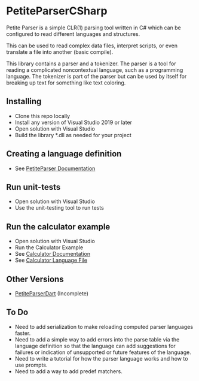 # PetiteParserCSharp

Petite Parser is a simple CLR(1) parsing tool written in C#
which can be configured to read different languages and structures.

This can be used to read complex data files, interpret scripts,
or even translate a file into another (basic compile).

This library contains a parser and a tokenizer. The parser is a tool for
reading a complicated noncontextual language, such as a programming language.
The tokenizer is part of the parser but can be used by itself for
breaking up text for something like text coloring.

## Installing

- Clone this repo locally
- Install any version of Visual Studio 2019 or later
- Open solution with Visual Studio
- Build the library *.dll as needed for your project

## Creating a language definition

- See [PetiteParser Documentation](./PetiteParser/PetiteParser/Documentation/README.md)

## Run unit-tests

- Open solution with Visual Studio
- Use the unit-testing tool to run tests

## Run the calculator example

- Open solution with Visual Studio
- Run the Calculator Example
- See [Calculator Documentation](./PetiteParser/CalculatorExample/Calculator/README.md)
- See [Calculator Language File](./PetiteParser/CalculatorExample/Calculator/Calculator.lang)

## Other Versions

- [PetiteParserDart](https://github.com/Grant-Nelson/PetiteParserDart#petiteparserdart) (Incomplete)

## To Do

- Need to add serialization to make reloading computed parser languages faster.
- Need to add a simple way to add errors into the parse table via the language
  definition so that the language can add suggestions for failures or indication
  of unsupported or future features of the language.
- Need to write a tutorial for how the parser language works and how to use prompts.
- Need to add a way to add predef matchers.
